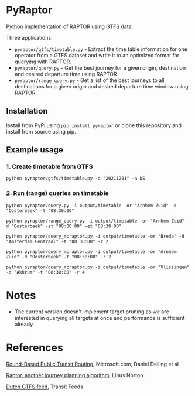 # PyRaptor

Python implementation of RAPTOR using GTFS data.

Three applications:

- `pyraptor/gtfs/timetable.py` - Extract the time table information for one operator from a GTFS dataset and write it to an optimized format for querying with RAPTOR.
- `pyraptor/query.py` - Get the best journey for a given origin, destination and desired departure time using RAPTOR
- `pyraptor/range_query.py` - Get a list of the best journeys to all destinations for a given origin and desired departure time window using RAPTOR

## Installation

Install from PyPi using `pip install pyraptor` or clone this repository and install from source using pip.

## Example usage

### 1. Create timetable from GTFS

`python pyraptor/gtfs/timetable.py -d "20211201" -a NS`

### 2. Run (range) queries on timetable

`python pyraptor/query.py -i output/timetable -or "Arnhem Zuid" -d "Oosterbeek" -t "08:30:00"`

`python pyraptor/range_query.py -i output/timetable -or "Arnhem Zuid" -d "Oosterbeek" -st "08:00:00" -et "08:30:00"`

`python pyraptor/query_mcraptor.py -i output/timetable -or "Breda" -d "Amsterdam Centraal" -t "08:30:00" -r 2`

`python pyraptor/query_mcraptor.py -i output/timetable -or "Arnhem Zuid" -d "Oosterbeek" -t "08:30:00" -r 2`

`python pyraptor/query_mcraptor.py -i output/timetable -or "Vlissingen" -d "Akkrum" -t "08:30:00" -r 4`

# Notes

- The current version doesn't implement target pruning as we are interested in querying all targets at once and performance is sufficient already.

# References

[Round-Based Public Transit Routing](https://www.microsoft.com/en-us/research/wp-content/uploads/2012/01/raptor_alenex.pdf), Microsoft.com, Daniel Delling et al

[Raptor, another journey planning algorithm](https://ljn.io/posts/raptor-journey-planning-algorithm), Linus Norton

[Dutch GTFS feed](http://transitfeeds.com/p/ov/814), Transit Feeds
